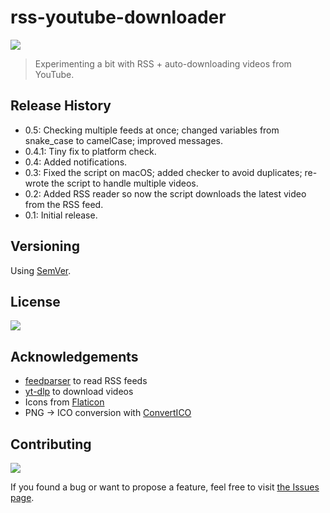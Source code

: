 # rss-youtube-downloader

![](https://img.shields.io/badge/platform-Windows%20%7C%20macOS-blue)

>Experimenting a bit with RSS + auto-downloading videos from YouTube.

<!-- ## Screenshots -->

<!-- ### Windows -->

<!-- ![1]() -->

<!-- ### macOS -->
<!-- ![1]() -->
<!-- ![2]() -->

<!-- ## How to use -->

## Release History

- 0.5: Checking multiple feeds at once; changed variables from snake_case to camelCase; improved messages.
- 0.4.1: Tiny fix to platform check.
- 0.4: Added notifications.
- 0.3: Fixed the script on macOS; added checker to avoid duplicates; re-wrote the script to handle multiple videos.
- 0.2: Added RSS reader so now the script downloads the latest video from the RSS feed.
- 0.1: Initial release.

<!-- <details> -->

<!-- <summary>
Click to see all updates < 1.0.0
</summary> -->

<!-- - 0.2: 
- 0.1: Initial release.
</details> -->

<!-- <br> -->

## Versioning

Using [SemVer](http://semver.org/).

## License

![](https://img.shields.io/github/license/vardecab/youtube-downloader)

## Acknowledgements

- [feedparser](https://pypi.org/project/feedparser/) to read RSS feeds
- [yt-dlp](https://pypi.org/project/yt-dlp/) to download videos
- Icons from [Flaticon](https://www.flaticon.com)
- PNG → ICO conversion with [ConvertICO](https://convertico.com)

## Contributing

![](https://img.shields.io/github/issues/vardecab/youtube-downloader)

If you found a bug or want to propose a feature, feel free to visit [the Issues page](https://github.com/vardecab/youtube-downloader/issues).